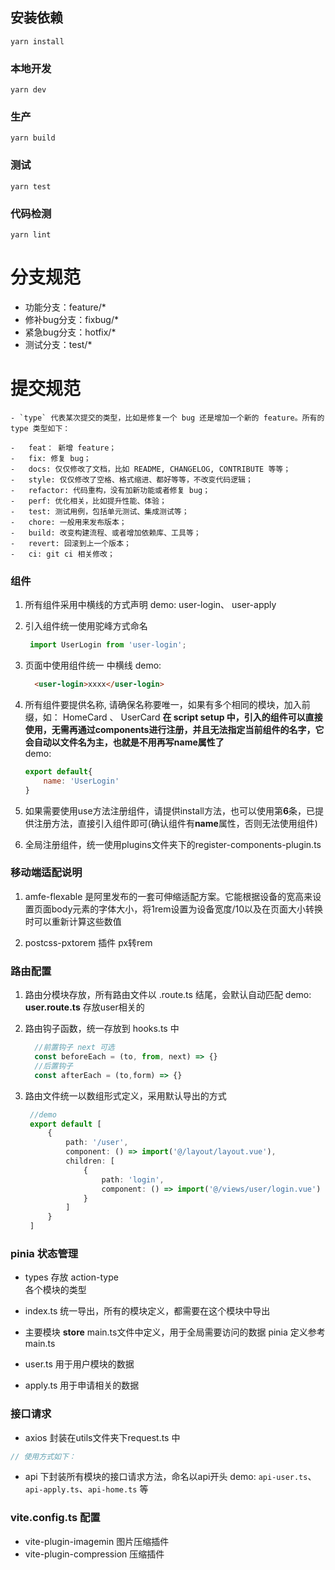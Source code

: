 

## 安装依赖
```
yarn install
```

### 本地开发
```
yarn dev
```

### 生产
```
yarn build
```

### 测试
```
yarn test
```

### 代码检测
```
yarn lint
```


# 分支规范
   - 功能分支：feature/*
   - 修补bug分支：fixbug/*
   - 紧急bug分支：hotfix/*
   - 测试分支：test/*

# 提交规范
    - `type` 代表某次提交的类型，比如是修复一个 bug 还是增加一个新的 feature。所有的 type 类型如下：

    -   feat： 新增 feature；
    -   fix: 修复 bug；
    -   docs: 仅仅修改了文档，比如 README, CHANGELOG, CONTRIBUTE 等等；
    -   style: 仅仅修改了空格、格式缩进、都好等等，不改变代码逻辑；
    -   refactor: 代码重构，没有加新功能或者修复 bug；
    -   perf: 优化相关，比如提升性能、体验；
    -   test: 测试用例，包括单元测试、集成测试等；
    -   chore: 一般用来发布版本；
    -   build: 改变构建流程、或者增加依赖库、工具等；
    -   revert: 回滚到上一个版本；
    -   ci: git ci 相关修改；


### 组件
1. 所有组件采用中横线的方式声明
   demo:   user-login、 user-apply

2. 引入组件统一使用驼峰方式命名
   ```js
    import UserLogin from 'user-login';
   ```
3. 页面中使用组件统一 中横线
   demo:
     ```html
       <user-login>xxxx</user-login>
     ```
4. 所有组件要提供名称, 请确保名称要唯一，如果有多个相同的模块，加入前缀，如： HomeCard 、 UserCard
   **在 script setup 中，引入的组件可以直接使用，无需再通过components进行注册，并且无法指定当前组件的名字，它会自动以文件名为主，也就是不用再写name属性了**  
    demo: 
      ```js
      export default{
          name: 'UserLogin'
      }
      ```
5. 如果需要使用use方法注册组件，请提供install方法，也可以使用第**6**条，已提供注册方法，直接引入组件即可(确认组件有**name**属性，否则无法使用组件)

6. 全局注册组件，统一使用plugins文件夹下的register-components-plugin.ts

### 移动端适配说明
1. amfe-flexable  是阿里发布的一套可伸缩适配方案。它能根据设备的宽高来设置页面body元素的字体大小，将1rem设置为设备宽度/10以及在页面大小转换时可以重新计算这些数值

2. postcss-pxtorem 插件  px转rem

### 路由配置
1. 路由分模块存放，所有路由文件以 .route.ts 结尾，会默认自动匹配
  demo: **user.route.ts**   存放user相关的

2. 路由钩子函数，统一存放到 hooks.ts 中
   ```ts
     //前置钩子 next 可选
     const beforeEach = (to, from, next) => {}
     //后置钩子
     const afterEach = (to,form) => {}
   ```

3. 路由文件统一以数组形式定义，采用默认导出的方式
   ```ts
    //demo
    export default [
        {
            path: '/user',
            component: () => import('@/layout/layout.vue'),
            children: [
                {
                    path: 'login',
                    component: () => import('@/views/user/login.vue')
                }
            ]
        }
    ]
   ```
### pinia 状态管理
- types 存放 action-type   
    各个模块的类型
- index.ts 统一导出，所有的模块定义，都需要在这个模块中导出
 
- 主要模块 **store** main.ts文件中定义，用于全局需要访问的数据
  pinia 定义参考 main.ts
- user.ts 用于用户模块的数据

- apply.ts 用于申请相关的数据


### 接口请求
- axios 封装在utils文件夹下request.ts 中
```js
// 使用方式如下：

```

- api 下封装所有模块的接口请求方法，命名以api开头
   demo: `api-user.ts`、`api-apply.ts`、`api-home.ts` 等


### vite.config.ts 配置
+ vite-plugin-imagemin  图片压缩插件
+ vite-plugin-compression 压缩插件